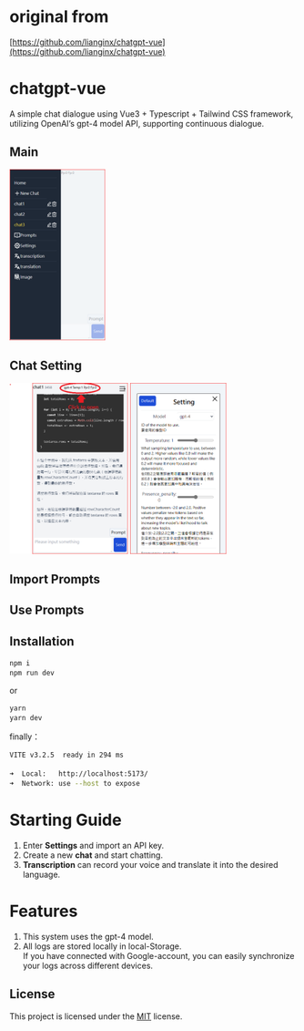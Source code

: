 # original from
[https://github.com/lianginx/chatgpt-vue](https://github.com/lianginx/chatgpt-vue)
# chatgpt-vue

A simple chat dialogue using Vue3 + Typescript + Tailwind CSS framework, utilizing OpenAI’s gpt-4 model API, supporting continuous dialogue.
## Main
<img src="img/preview.png" height="300" alt="main">

## Chat Setting
<img src="img/openSetting.png" height="300" alt="openSetting">
<img src="img/openSetting2.png" height="300" alt="chat settings">

## Import Prompts

## Use Prompts
## Installation

```bash
npm i
npm run dev
```

or

```bash
yarn
yarn dev
```

finally：

```bash
VITE v3.2.5  ready in 294 ms

➜  Local:   http://localhost:5173/
➜  Network: use --host to expose
```

# Starting Guide

1. Enter __Settings__ and import an API key.
2. Create a new __chat__ and start chatting.
3. __Transcription__ can record your voice and translate it into the desired language.

# Features

1. This system uses the gpt-4 model.  
2. All logs are stored locally in local-Storage.  
If you have connected with Google-account, you can easily synchronize your logs across different devices.

## License

This project is licensed under the [MIT](LICENSE) license.
